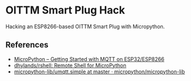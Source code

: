# OITTM Smart Plug Hack

Hacking an ESP8266-based OITTM Smart Plug with Micropython.

## References

- [MicroPython – Getting Started with MQTT on ESP32/ESP8266](https://randomnerdtutorials.com/micropython-mqtt-esp32-esp8266/)
- [dhylands/rshell: Remote Shell for MicroPython](https://github.com/dhylands/rshell)
- [micropython-lib/umqtt.simple at master · micropython/micropython-lib](https://github.com/micropython/micropython-lib/tree/master/umqtt.simple)

